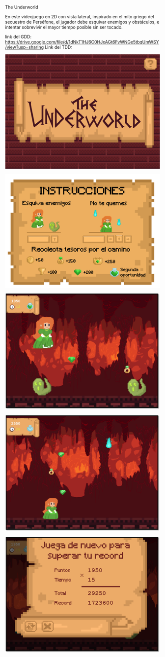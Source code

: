 The Underworld

En este videojuego en 2D con vista lateral, inspirado en el mito griego del secuestro de Perséfone, el jugador
debe esquivar enemigos y obstáculos, e intentar sobrevivir el mayor tiempo posible sin ser tocado.

link del GDD: https://drive.google.com/file/d/1dNkT1HJ6C0HJxAGt6FvWNGe5tbqUmWSY/view?usp=sharing
Link del TDD:

![Captura del menu principal](assets/images/capturamenu.png)

![Captura de la escena de ayuda](assets/images/fondoayuda.png)

![Captura de la primera etapa del juego](assets/images/capturaetapa1.png)

![Captura de la segunda etapa del juego](assets/images/capturaetapa2.png)

![Captura de la escena Fin](assets/images/capturafin.png)
